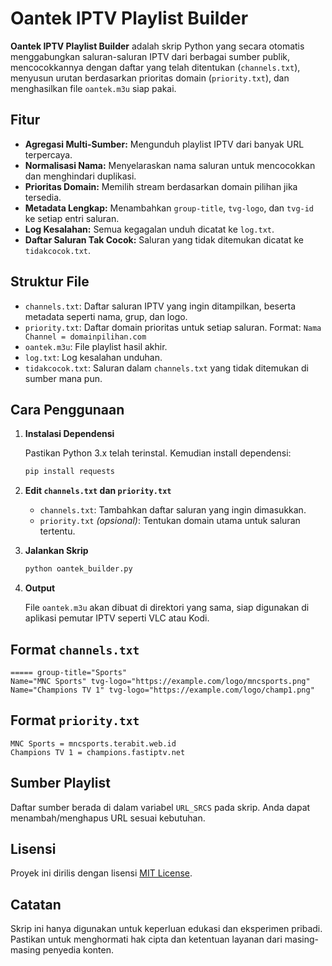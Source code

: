 # Oantek IPTV Playlist Builder

**Oantek IPTV Playlist Builder** adalah skrip Python yang secara otomatis menggabungkan saluran-saluran IPTV dari berbagai sumber publik, mencocokkannya dengan daftar yang telah ditentukan (`channels.txt`), menyusun urutan berdasarkan prioritas domain (`priority.txt`), dan menghasilkan file `oantek.m3u` siap pakai.

## Fitur

- **Agregasi Multi-Sumber:** Mengunduh playlist IPTV dari banyak URL terpercaya.
- **Normalisasi Nama:** Menyelaraskan nama saluran untuk mencocokkan dan menghindari duplikasi.
- **Prioritas Domain:** Memilih stream berdasarkan domain pilihan jika tersedia.
- **Metadata Lengkap:** Menambahkan `group-title`, `tvg-logo`, dan `tvg-id` ke setiap entri saluran.
- **Log Kesalahan:** Semua kegagalan unduh dicatat ke `log.txt`.
- **Daftar Saluran Tak Cocok:** Saluran yang tidak ditemukan dicatat ke `tidakcocok.txt`.

## Struktur File

- `channels.txt`: Daftar saluran IPTV yang ingin ditampilkan, beserta metadata seperti nama, grup, dan logo.
- `priority.txt`: Daftar domain prioritas untuk setiap saluran. Format: `Nama Channel = domainpilihan.com`
- `oantek.m3u`: File playlist hasil akhir.
- `log.txt`: Log kesalahan unduhan.
- `tidakcocok.txt`: Saluran dalam `channels.txt` yang tidak ditemukan di sumber mana pun.

## Cara Penggunaan

1. **Instalasi Dependensi**

   Pastikan Python 3.x telah terinstal. Kemudian install dependensi:

   ```bash
   pip install requests
   ```

2. **Edit `channels.txt` dan `priority.txt`**

   - `channels.txt`: Tambahkan daftar saluran yang ingin dimasukkan.
   - `priority.txt` *(opsional)*: Tentukan domain utama untuk saluran tertentu.

3. **Jalankan Skrip**

   ```bash
   python oantek_builder.py
   ```

4. **Output**

   File `oantek.m3u` akan dibuat di direktori yang sama, siap digunakan di aplikasi pemutar IPTV seperti VLC atau Kodi.

## Format `channels.txt`

```text
===== group-title="Sports"
Name="MNC Sports" tvg-logo="https://example.com/logo/mncsports.png"
Name="Champions TV 1" tvg-logo="https://example.com/logo/champ1.png"
```

## Format `priority.txt`

```text
MNC Sports = mncsports.terabit.web.id
Champions TV 1 = champions.fastiptv.net
```

## Sumber Playlist

Daftar sumber berada di dalam variabel `URL_SRCS` pada skrip. Anda dapat menambah/menghapus URL sesuai kebutuhan.

## Lisensi

Proyek ini dirilis dengan lisensi [MIT License](LICENSE).

## Catatan

Skrip ini hanya digunakan untuk keperluan edukasi dan eksperimen pribadi. Pastikan untuk menghormati hak cipta dan ketentuan layanan dari masing-masing penyedia konten.